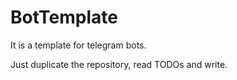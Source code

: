 # BotTemplate
It is a template for telegram bots.

Just duplicate the repository, read TODOs and write.
